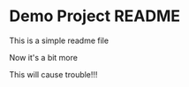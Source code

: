 # Demo Project README

This is a simple readme file

Now it's a bit more

This will cause trouble!!!